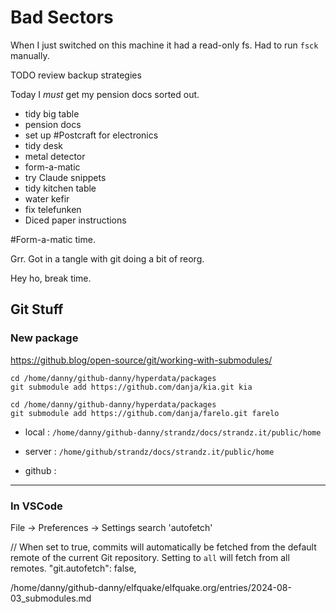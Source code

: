 # Bad Sectors

When I just switched on this machine it had a read-only fs. Had to run `fsck` manually.

TODO review backup strategies

Today I *must* get my pension docs sorted out.

* tidy big table  
* pension docs
* set up #Postcraft for electronics
* tidy desk
* metal detector
* form-a-matic
* try Claude snippets
* tidy kitchen table
* water kefir
* fix telefunken
* Diced paper instructions

#Form-a-matic time.

Grr. Got in a tangle with git doing a bit of reorg.

Hey ho, break time.

## Git Stuff

### New package

https://github.blog/open-source/git/working-with-submodules/

```
cd /home/danny/github-danny/hyperdata/packages
git submodule add https://github.com/danja/kia.git kia

cd /home/danny/github-danny/hyperdata/packages
git submodule add https://github.com/danja/farelo.git farelo
```


- local : `/home/danny/github-danny/strandz/docs/strandz.it/public/home`
- server : `/home/github/strandz/docs/strandz.it/public/home`

- github :

---



### In VSCode

File -> Preferences -> Settings
search 'autofetch'

// When set to true, commits will automatically be fetched from the default remote of the current Git repository. Setting to `all` will fetch from all remotes.
"git.autofetch": false,

/home/danny/github-danny/elfquake/elfquake.org/entries/2024-08-03_submodules.md
